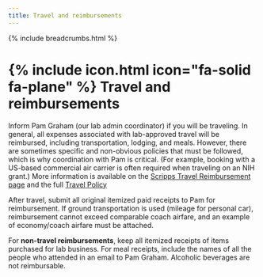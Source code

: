 ```yaml
---
title: Travel and reimbursements
---
```


{% include breadcrumbs.html %}

# {% include icon.html icon="fa-solid fa-plane" %} Travel and reimbursements

Inform Pam Graham (our lab admin coordinator) if you will be traveling. In general, all expenses associated with lab-approved travel will be reimbursed, including transportation, lodging, and meals. However, there are sometimes specific and non-obvious policies that must be followed, which is why coordination with Pam is critical. (For example, booking with a US-based commercial air carrier is often required when traveling on an NIH grant.) More information is available on the [Scripps Travel Reimbursement page](https://scrippsresearch.sharepoint.com/sites/finance/SitePages/Travel-Policy.aspx) and the full [Travel Policy](https://scrippsresearch.navexone.com/content/dotNet/documents/?docid=217)

After travel, submit all original itemized paid receipts to Pam for reimbursement. If ground transportation is used (mileage for personal car), reimbursement cannot exceed comparable coach airfare, and an example of economy/coach airfare must be attached.

For **non-travel reimbursements**, keep all itemized receipts of items purchased for lab business. For meal receipts, include the names of all the people who attended in an email to Pam Graham. Alcoholic beverages are not reimbursable.